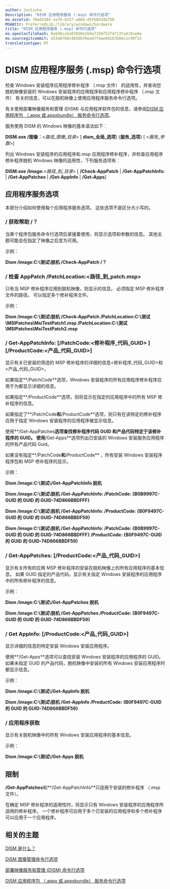 ```yaml
---
author: Justinha
Description: "DISM 应用程序服务 (.msp) 命令行选项"
ms.assetid: 78ed3303-1e79-4257-ad04-d5f68d34b758
MSHAttr: PreferredLib:/library/windows/hardware
title: "DISM 应用程序服务 (.msp) 命令行选项"
ms.openlocfilehash: 8a936ccba97650e16da7156f52f4713fa419ce0e
ms.sourcegitcommit: d33e870dc4850bf0ea47fdae0d163b04c1c90f15
translationtype: MT
---
```

# <a name="dism-application-servicing-msp-command-line-options"></a>DISM 应用程序服务 (.msp) 命令行选项


检查 Windows 安装程序应用程序修补程序 （.msp 文件） 的适用性，并查询您脱机映像安装的 Windows 安装程序的应用程序和应用程序修补程序 （.msp 文件） 有关的信息，可以在脱机映像上使用应用程序服务命令行选项。

有关使用部署映像服务和管理 (DISM) 与应用程序软件包的信息，请参阅[DISM 应用程序包 （.appx 或.appxbundle） 服务命令行选项](dism-app-package--appx-or-appxbundle--servicing-command-line-options.md)。

服务使用 DISM 的 Windows 映像的基本语法如下︰

**DISM.exe** **/图像︰**&lt;*路径\_图像\_目录*&gt; \[ **dism\_全局\_选项**\] {**服务\_选项**} \[ &lt;*服务\_参数*&gt;\]

列出 Windows 安装程序的应用程序和.msp 应用程序修补程序，并检查应用程序修补程序脱机 Windows 映像的适用性，下列服务选项有︰

**DISM.exe /Image:**&lt;*路径\_到\_目录*&gt; \[ **/Check-AppPatch** | **/Get-AppPatchInfo:** | **/Get-AppPatches** | **/Get-AppInfo** | **/Get-Apps**\]

## <a name="span-idapplicationservicingoptionsspanspan-idapplicationservicingoptionsspanspan-idapplicationservicingoptionsspanapplication-servicing-options"></a><span id="Application_servicing_options"></span><span id="application_servicing_options"></span><span id="APPLICATION_SERVICING_OPTIONS"></span>应用程序服务选项


本部分介绍如何使用每个应用程序服务选项。 这些选项不是区分大小写的。

### <a name="span-idget-helpspanspan-idget-helpspanspan-idget-helpspanget-help-"></a><span id="_Get-Help___"></span><span id="_get-help___"></span><span id="_GET-HELP___"></span>/ 获取帮助 /？

当某个程序包服务命令行选项后紧接着使用，将显示选项和参数的信息。 其他主题可能会在指定了映像之后变为可用。

示例：

**Dism /image:C:\\测试\\脱机 /Check-AppPatch /？**

### <a name="span-idcheck-apppatchpatchlocationpathtopatchmspspanspan-idcheck-apppatchpatchlocationpathtopatchmspspanspan-idcheck-apppatchpatchlocationpathtopatchmspspancheck-apppatch-patchlocationlt-pathtopatchmspgt"></a><span id="_Check-AppPatch__PatchLocation___path_to_patch.msp__"></span><span id="_check-apppatch__patchlocation___path_to_patch.msp__"></span><span id="_CHECK-APPPATCH__PATCHLOCATION___PATH_TO_PATCH.MSP__"></span>/ 检查 AppPatch /PatchLocation:&lt;路径\_到\_patch.msp&gt;

只有当 MSP 修补程序应用到脱机映像，则显示的信息。 必须指定 MSP 修补程序文件的路径。 可以指定多个修补程序文件。

示例：

**Dism /image:C:\\测试\\脱机 /Check-AppPatch /PatchLocation:C:\\测试\\MSIPatches\\MsiTestPatch1.msp /PatchLocation:C:\\测试\\MSIPatches\\MsiTestPatch2.msp**

### <a name="span-idget-apppatchinfopatchcodepatchcodeguidproductcodeproductcodeguidspanspan-idget-apppatchinfopatchcodepatchcodeguidproductcodeproductcodeguidspanspan-idget-apppatchinfopatchcodepatchcodeguidproductcodeproductcodeguidspanget-apppatchinfo-patchcodelt-patchcodeguidgt-productcodelt-productcodeguidgt"></a><span id="_Get-AppPatchInfo____PatchCode___patch_code_GUID_____ProductCode___product_code_GUID___"></span><span id="_get-apppatchinfo____patchcode___patch_code_guid_____productcode___product_code_guid___"></span><span id="_GET-APPPATCHINFO____PATCHCODE___PATCH_CODE_GUID_____PRODUCTCODE___PRODUCT_CODE_GUID___"></span>/ Get-AppPatchInfo: \[/PatchCode:&lt;修补程序\_代码\_GUID&gt; \] \[/ProductCode:&lt;产品\_代码\_GUID&gt;\]

显示有关已安装的筛选的 MSP 修补程序的详细的信息&lt;修补程序\_代码\_GUID&gt;和&lt;产品\_代码\_GUID&gt;。

如果指定**/PatchCode**选项，Windows 安装程序的所有应用程序修补程序应用于为都显示详细的信息。

如果指定**/ProductCode**选项，则将显示在指定的应用程序中的所有 MSP 修补程序的信息。

如果指定了**/PatchCode**和**/ProductCode**选项，则只有在该特定的修补程序应用于指定 Windows 安装程序的应用程序被显示信息。

使用**/Get-AppPatches**选项查找修补程序代码 GUID 和产品代码特定于该修补程序的 GUID。 使用**/Get-Apps**选项列出已安装的 Windows 安装服务应用程序的所有产品代码 Guid。

如果没有指定**/PatchCode**和**/ProductCode** ，所有安装 Windows 安装程序程序包和 MSP 修补程序的显示。

示例：

**Dism /image:C:\\测试\\/Get-AppPatchInfo 脱机**

**Dism /image:C:\\测试\\脱机 /Get-AppPatchInfo: /PatchCode: {B0B9997C-GUID 的 GUID 的 GUID-74D866BBDFFF}**

**Dism /image:C:\\测试\\脱机 /Get-AppPatchInfo: /ProductCode: {B0F9497C-GUID 的 GUID 的 GUID-74D866BBDF59}**

**Dism /image:C:\\测试\\脱机 /Get-AppPatchInfo: /PatchCode: {B0B9997C-GUID 的 GUID 的 GUID-74D866BBDFFF} /ProductCode: {B0F9497C-GUID 的 GUID 的 GUID-74D866BBDF59}**

### <a name="span-idget-apppatchesproductcodeproductcodeguidspanspan-idget-apppatchesproductcodeproductcodeguidspanspan-idget-apppatchesproductcodeproductcodeguidspanget-apppatches-productcodelt-productcodeguidgt"></a><span id="_Get-AppPatches____ProductCode___product_code_GUID___"></span><span id="_get-apppatches____productcode___product_code_guid___"></span><span id="_GET-APPPATCHES____PRODUCTCODE___PRODUCT_CODE_GUID___"></span>/ Get-AppPatches: \[/ProductCode:&lt;产品\_代码\_GUID&gt;\]

显示有关所有的应用 MSP 修补程序的安装在脱机映像上的所有应用程序的基本信息。 如果 GUID 指定的产品代码，显示有关指定 Windows 安装程序的应用程序中的所有修补程序的信息。

示例︰

**Dism /image:C:\\测试\\/Get-AppPatches 脱机**

**Dism /image:C:\\测试\\脱机 /Get-AppPatches /ProductCode: {B0F9497C-GUID 的 GUID 的 GUID-74D866BBDF59}**

### <a name="span-idget-appinfoproductcodeproductcodeguidspanspan-idget-appinfoproductcodeproductcodeguidspanspan-idget-appinfoproductcodeproductcodeguidspanget-appinfo-productcodelt-productcodeguidgt"></a><span id="_Get-AppInfo____ProductCode___product_code_GUID___"></span><span id="_get-appinfo____productcode___product_code_guid___"></span><span id="_GET-APPINFO____PRODUCTCODE___PRODUCT_CODE_GUID___"></span>/ Get AppInfo: \[/ProductCode:&lt;产品\_代码\_GUID&gt;\]

显示详细的信息的特定安装 Windows 安装应用程序。

使用**/Get-Apps**选项可以查找安装 Windows 安装程序的应用程序的 GUID。 如果未指定 GUID 的产品代码，脱机映像中安装的所有 Windows 安装应用程序时都显示信息。

示例︰

**Dism /image:C:\\测试\\/Get-AppInfo 脱机**

**Dism /image:C:\\测试\\脱机 /Get-AppInfo /ProductCode: {B0F9497C-GUID 的 GUID 的 GUID-74D866BBDF59}**

### <a name="span-idget-appsspanspan-idget-appsspanspan-idget-appsspanget-apps"></a><span id="_Get-Apps_"></span><span id="_get-apps_"></span><span id="_GET-APPS_"></span>/ 应用程序获取

显示有关脱机映像中的所有 Windows 安装应用程序的基本信息。

示例：

**Dism /image:C:\\测试\\/Get-Apps 脱机**

## <a name="span-idlimitationsspanspan-idlimitationsspanspan-idlimitationsspanlimitations"></a><span id="Limitations"></span><span id="limitations"></span><span id="LIMITATIONS"></span>限制


**/Get-AppPatches**和**/Get-AppPatchInfo**只适用于安装的修补程序 （.msp 文件）。

在确定 MSP 修补程序的适用性时，将显示只有 Windows 安装程序的应用程序所适用的修补程序。 一个修补程序可应用于多个已安装的应用程序和多个修补程序可以应用于一个应用程序。

## <a name="span-idrelatedtopicsspanrelated-topics"></a><span id="related_topics"></span>相关的主题


[DISM 是什么？](what-is-dism.md)

[DISM 图像管理命令行选项](dism-image-management-command-line-options-s14.md)

[部署映像服务和管理 (DISM) 命令行选项](deployment-image-servicing-and-management--dism--command-line-options.md)

[DISM 应用程序包 （.appx 或.appxbundle） 服务命令行选项](dism-app-package--appx-or-appxbundle--servicing-command-line-options.md)

 

 






